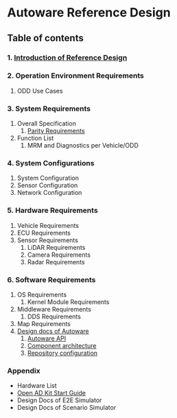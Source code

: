 # Autoware Reference Design

## Table of contents

### 1. [Introduction of Reference Design](./Introduction-of-Reference-Design/index.md)

### 2. Operation Environment Requirements

1. ODD Use Cases

### 3. System Requirements

1. Overall Specification
   1. [Parity Requirements](./System-Requirements/Overall-Specification/Parity-Requirements/index.md)
2. Function List
   1. MRM and Diagnostics per Vehicle/ODD

### 4. System Configurations

1. System Configuration
2. Sensor Configuration
3. Network Configuration

### 5. Hardware Requirements

1. Vehicle Requirements
2. ECU Requirements
3. Sensor Requirements
   1. LiDAR Requirements
   2. Camera Requirements
   3. Radar Requirements

### 6. Software Requirements

1. OS Requirements
   1. Kernel Module Requirements
2. Middleware Requirements
   1. DDS Requirements
3. Map Requirements
4. [Design docs of Autoware](./Software-Requirements/Design-Docs-of-Autoware/)
   1. [Autoware API](Software-Requirements/Design-Docs-of-Autoware/autoware-api/index.md)
   2. [Component architecture](Software-Requirements/Design-Docs-of-Autoware/component-architecture/index.md)
   3. [Repository configuration](Software-Requirements/Design-Docs-of-Autoware/repository-configuration/index.md)

### Appendix

- Hardware List
- [Open AD Kit Start Guide](./Appendix/Open-AD-Kit-Start-Guide/index.md)
- Design Docs of E2E Simulator
- Design Docs of Scenario Simulator
